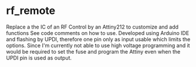 # rf_remote
Replace a the IC of an RF Control by an Attiny212 to customize and add functions
See code comments on how to use. Developed using Arduino IDE and flashing by UPDI, therefore one pin only as input usable which limits the options. Since I'm currently not able to use high voltage programming and it would be required to set the fuse and program the Attiny even when the UPDI pin is used as output.

